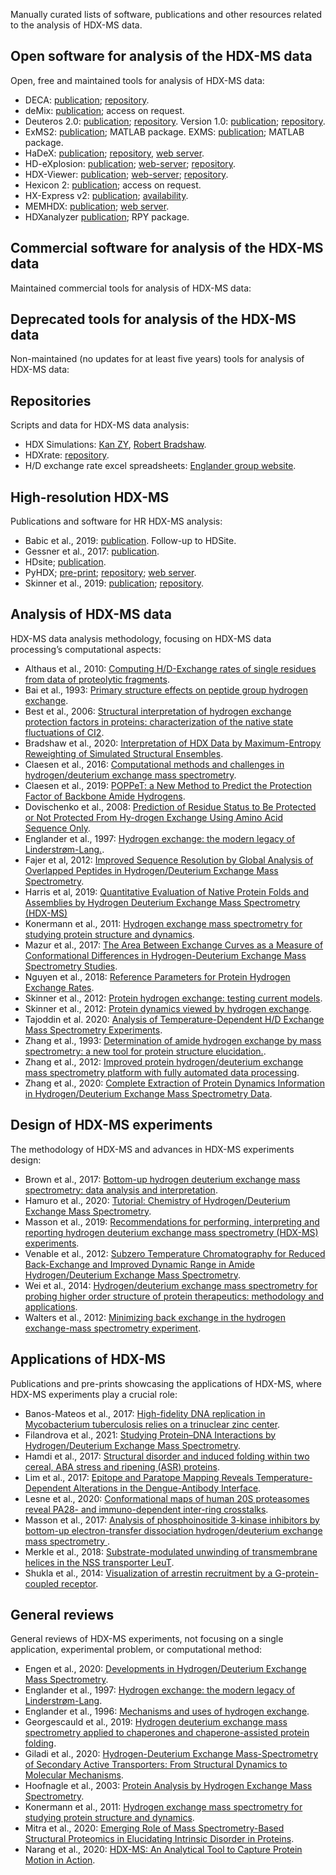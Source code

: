 Manually curated lists of software, publications and other resources related to the analysis of HDX-MS data.

## Open software for analysis of the HDX-MS data

Open, free and maintained tools for analysis of HDX-MS data:

 - DECA: [publication](https://doi.org/10.1074/mcp.TIR119.001731); [repository](https://github.com/komiveslab/DECA).
 - deMix: [publication](https://doi.org/10.1038/s41598-019-39512-8); access on request.
 - Deuteros 2.0: [publication](https://doi.org/10.1093/bioinformatics/btaa677); [repository](https://github.com/andymlau/Deuteros_2.0). Version 1.0: [publication](https://doi.org/10.1093/bioinformatics/btz022); [repository](https://github.com/andymlau/Deuteros).
 - ExMS2: [publication](https://doi.org/10.1021/acs.analchem.9b01682); MATLAB package.
 EXMS: [publication](https://doi.org/10.1007/s13361-011-0236-3); MATLAB package.
 - HaDeX: [publication](https://doi.org/10.1093/bioinformatics/btaa587); [repository](https://github.com/hadexversum/HaDeX), [web server](https://hadex.mslab-ibb.pl/).
 - HD-eXplosion: [publication](https://doi.org/10.1093/bioinformatics/btaa892); [web-server](http://hd-explosion.utdallas.edu/); [repository](https://github.com/HD-Explosion).
 - HDX-Viewer: [publication](https://doi.org/10.1093/bioinformatics/btz550); [web-server](https://masstools.ipbs.fr/hdx-viewer); [repository](https://github.com/david-bouyssie/hdx-viewer).
 - Hexicon 2: [publication](https://dx.doi.org/10.1007%2Fs13361-014-0850-y); access on request.
 - HX-Express v2: [publication](https://dx.doi.org/10.1007%2Fs13361-013-0727-5); [availability](https://www.hxms.com/HXExpress/).
 - MEMHDX: [publication](https://doi.org/10.1093/bioinformatics/btw420); [web server](http://memhdx.c3bi.pasteur.fr/).
 - HDXanalyzer [publication](https://doi.org/10.1186/1471-2105-12-S1-S43); RPY package.

## Commercial software for analysis of the HDX-MS data

Maintained commercial tools for analysis of HDX-MS data:

## Deprecated tools for analysis of the HDX-MS data

Non-maintained (no updates for at least five years) tools for analysis of HDX-MS data:

## Repositories

Scripts and data for HDX-MS data analysis:

 - HDX Simulations:
 [Kan ZY](https://github.com/kanzy/HX-MS-Simulations), [Robert Bradshaw](https://github.com/rtb1c13/calc_hdx).
 - HDXrate: [repository](https://github.com/Jhsmit/HDXrate).
 - H/D exchange rate excel spreadsheets: [Englander group website](http://hx2.med.upenn.edu/download.html).
 
## High-resolution HDX-MS

Publications and software for HR HDX-MS analysis:

 - Babic et al., 2019: [publication](https://doi.org/10.1002/rcm.8460). Follow-up to HDSite.
 - Gessner et al., 2017: [publication](https://doi.org/10.1038/s41598-017-03922-3).
 - HDsite; [publication](https://doi.org/10.1073/pnas.1315532110).
 - PyHDX; [pre-print](https://doi.org/10.1101/2020.09.30.320887); [repository](https://github.com/Jhsmit/PyHDX); [web server](http://pyhdx.jhsmit.org/main).
 - Skinner et al., 2019: [publication](https://doi.org/10.1016/j.bpj.2019.02.024); [repository](https://github.com/skinnersp/exPfact).

## Analysis of HDX-MS data

HDX-MS data analysis methodology, focusing on HDX-MS data processing’s computational aspects:

 - Althaus et al., 2010: [Computing H/D-Exchange rates of single residues from data of proteolytic fragments](https://doi.org/10.1186/1471-2105-11-424).
 - Bai et al., 1993: [Primary structure effects on peptide group hydrogen exchange](https://doi.org/10.1002/prot.340170110).
 - Best et al., 2006: [Structural interpretation of hydrogen exchange protection factors in proteins: characterization of the native state fluctuations of CI2](https://doi.org/10.1016/j.str.2005.09.012).
 - Bradshaw et al., 2020: [Interpretation of HDX Data by Maximum-Entropy Reweighting of Simulated Structural Ensembles](https://doi.org/10.1016/j.bpj.2020.02.005).
 - Claesen et al., 2016: [Computational methods and challenges in hydrogen/deuterium exchange mass spectrometry](https://doi.org/10.1002/mas.21519).
 - Claesen et al., 2019: [POPPeT: a New Method to Predict the Protection Factor of Backbone Amide Hydrogens](https://doi.org/10.1007/s13361-018-2068-x).
 - Dovischenko et al., 2008: [Prediction of Residue Status to Be Protected or Not Protected From Hy-drogen Exchange Using Amino Acid Sequence Only](https://doi.org/10.2174/1874091x00802010077).
 - Englander et al., 1997: [Hydrogen exchange: the modern legacy of Linderstrøm-Lang.](https://doi.org/10.1002/pro.5560060517).
 - Fajer et al, 2012: [Improved Sequence Resolution by Global Analysis of Overlapped Peptides in Hydrogen/Deuterium Exchange Mass Spectrometry](https://doi.org/10.1007/s13361-012-0373-3).
 - Harris et al, 2019: [Quantitative Evaluation of Native Protein Folds and Assemblies by Hydrogen Deuterium Exchange Mass Spectrometry (HDX-MS)](https://doi.org/10.1007/s13361-018-2070-3)   
 - Konermann et al., 2011: [Hydrogen exchange mass spectrometry for studying protein structure and dynamics](https://doi.org/10.1039/c0cs00113a).
 - Mazur et al., 2017: [The Area Between Exchange Curves as a Measure of Conformational Differences in Hydrogen-Deuterium Exchange Mass Spectrometry Studies](https://doi.org/10.1007/s13361-017-1615-1).  
 - Nguyen et al., 2018: [Reference Parameters for Protein Hydrogen Exchange Rates](https://doi.org/10.1007/s13361-018-2021-z).
 - Skinner et al., 2012: [Protein hydrogen exchange: testing current models](https://doi.org/10.1002/pro.2082).
 - Skinner et al., 2012: [Protein dynamics viewed by hydrogen exchange](https://doi.org/10.1002/pro.2081).
 - Tajoddin et al. 2020: [Analysis of Temperature-Dependent H/D Exchange Mass Spectrometry Experiments](https://doi.org/10.1021/acs.analchem.0c01828).
 - Zhang et al., 1993: [Determination of amide hydrogen exchange by mass spectrometry: a new tool for protein structure elucidation.](https://doi.org/10.1002/pro.5560020404).
 - Zhang et al., 2012: [Improved protein hydrogen/deuterium exchange mass spectrometry platform with fully automated data processing](https://doi.org/10.1021/ac300535r).
 - Zhang et al., 2020: [Complete Extraction of Protein Dynamics Information in Hydrogen/Deuterium Exchange Mass Spectrometry Data](https://doi.org/10.1021/acs.analchem.9b05724).

## Design of HDX-MS experiments

The methodology of HDX-MS and advances in HDX-MS experiments design:

 - Brown et al., 2017: [Bottom-up hydrogen deuterium exchange mass spectrometry: data analysis and interpretation](https://doi.org/10.1039/C7AN00662D).
 - Hamuro et al., 2020: [Tutorial: Chemistry of Hydrogen/Deuterium Exchange Mass Spectrometry](https://doi.org/10.1021/jasms.0c00260).
 - Masson et al., 2019: [Recommendations for performing, interpreting and reporting hydrogen deuterium exchange mass spectrometry (HDX-MS) experiments](https://doi.org/10.1038/s41592-019-0459-y).
 - Venable et al., 2012: [Subzero Temperature Chromatography for Reduced Back-Exchange and Improved Dynamic Range in Amide Hydrogen/Deuterium Exchange Mass Spectrometry](https://doi.org/10.1021/ac302488h).
 - Wei et al., 2014: [Hydrogen/deuterium exchange mass spectrometry for probing higher order structure of protein therapeutics: methodology and applications](https://doi.org/10.1016/j.drudis.2013.07.019).
 - Walters et al., 2012: [Minimizing back exchange in the hydrogen exchange-mass spectrometry experiment](https://dx.doi.org/10.1007%2Fs13361-012-0476-x).

## Applications of HDX-MS

Publications and pre-prints showcasing the applications of HDX-MS, where HDX-MS experiments play a crucial role:

 - Banos-Mateos et al., 2017: [High-fidelity DNA replication in Mycobacterium tuberculosis relies on a trinuclear zinc center](https://doi.org/10.1038/s41467-017-00886-w).
 - Filandrova et al., 2021: [Studying Protein–DNA Interactions by Hydrogen/Deuterium Exchange Mass Spectrometry](https://doi.org/10.1007/978-1-0716-1126-5_11).
 - Hamdi et al., 2017: [Structural disorder and induced folding within two cereal, ABA stress and ripening (ASR) proteins](https://doi.org/10.1038/s41598-017-15299-4).
 - Lim et al., 2017: [Epitope and Paratope Mapping Reveals Temperature-Dependent Alterations in the Dengue-Antibody Interface](https://doi.org/10.1016/j.str.2017.07.007).
 - Lesne et al., 2020: [Conformational maps of human 20S proteasomes reveal PA28- and immuno-dependent inter-ring crosstalks](https://doi.org/10.1038/s41467-020-19934-z). 
 - Masson et al., 2017: [Analysis of phosphoinositide 3-kinase inhibitors by bottom-up electron-transfer dissociation hydrogen/deuterium exchange mass spectrometry ](https://doi.org/10.1042/BCJ20170127).
 - Merkle et al., 2018: [Substrate-modulated unwinding of transmembrane helices in the NSS transporter LeuT](https://doi.org/10.1126/sciadv.aar6179).
 - Shukla et al., 2014: [Visualization of arrestin recruitment by a G-protein-coupled receptor](https://doi.org/10.1038/nature13430).
 
 
## General reviews

General reviews of HDX-MS experiments, not focusing on a single application, experimental problem, or computational method:

 - Engen et al., 2020: [Developments in Hydrogen/Deuterium Exchange Mass Spectrometry](https://doi.org/10.1021/acs.analchem.0c04281). 
 - Englander et al., 1997: [Hydrogen exchange: the modern legacy of Linderstrøm-Lang](https://doi.org/10.1002/pro.5560060517).
 - Englander et al., 1996: [Mechanisms and uses of hydrogen exchange](https://doi.org/10.1016/S0959-440X(96)80090-X).
 - Georgescauld et al., 2019: [Hydrogen deuterium exchange mass spectrometry applied to chaperones and chaperone-assisted protein folding](https://doi.org/10.1080/14789450.2019.1633920).
 - Giladi et al., 2020: [Hydrogen-Deuterium Exchange Mass-Spectrometry of Secondary Active Transporters: From Structural Dynamics to Molecular Mechanisms](https://doi.org/10.3389/fphar.2020.00070).
 - Hoofnagle et al., 2003: [Protein Analysis by Hydrogen Exchange Mass Spectrometry](https://doi.org/10.1146/annurev.biophys.32.110601.142417).
 - Konermann et al., 2011: [Hydrogen exchange mass spectrometry for studying protein structure and dynamics](https://doi.org/10.1039/C0CS00113A).
 - Mitra et al., 2020: [Emerging Role of Mass Spectrometry-Based Structural Proteomics in Elucidating Intrinsic Disorder in Proteins](https://doi.org/10.1002/pmic.202000011).
 - Narang et al., 2020: [HDX-MS: An Analytical Tool to Capture Protein Motion in Action](https://doi.org/10.3390/biomedicines8070224).






